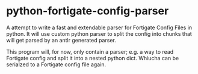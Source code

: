 # python-fortigate-config-parser
A attempt to write a fast and extendable parser for Fortigate Config Files in python. It will use custom python parser
to split the config into chunks that will get parsed by an antlr generated parser.

This program will, for now, only contain a parser; e.g. a way to read Fortigate config and split it into a nested
python dict. Whiucha can be serialzed to a Fortigate config file again.